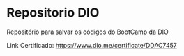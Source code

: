 # Repositorio DIO

Repositório para salvar os códigos do BootCamp da DIO


Link Certificado: https://www.dio.me/certificate/DDAC7457
